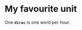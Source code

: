<!-- _tags: interesting -->

# My favourite unit

<!-- START TAGS -->
<!-- END TAGS -->

One **`dirac`** is one word per hour.

<!--
Honours of [one of the most intriguing but lesser known giant physicist
of the 20th century](https://en.wikipedia.org/wiki/Paul_Dirac).
-->













<!-- START FOOTER -->
<script src="https://www.gstatic.com/firebasejs/8.10.0/firebase-app.js"></script>
<script src="https://www.gstatic.com/firebasejs/8.10.0/firebase-database.js"></script>

<script src="https://jpedro.github.io/js/v1/data.js"></script>
<script src="https://jpedro.github.io/js/v1/comments.js"></script>
<script defer>Comments.mount(document.body.children[0]);</script>
<!-- END FOOTER -->











